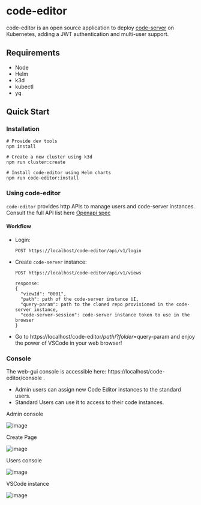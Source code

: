 # code-editor
code-editor is an open source application to deploy [code-server](https://github.com/coder/code-server) on Kubernetes, adding a JWT authentication and multi-user support.

## Requirements

- Node
- Helm
- k3d
- kubectl
- yq

## Quick Start

### Installation
  
    # Provide dev tools
    npm install

    # Create a new cluster using k3d
    npm run cluster:create

    # Install code-editor using Helm charts
    npm run code-editor:install

### Using code-editor

  `code-editor` provides http APIs to manage users and code-server instances. Consult the full API list here [Openapi spec](https://github.com/torchiaf/code-editor/blob/main/docs/openapi.yaml)

#### Workflow
  
- Login:
  ```
  POST https://localhost/code-editor/api/v1/login
  ```
- Create `code-server` instance:
  ```
  POST https://localhost/code-editor/api/v1/views

  response:
  {
    "viewId": "0001",
    "path": path of the code-server instance UI,
    "query-param": path to the cloned repo provisioned in the code-server instance,
    "code-server-session": code-server instance token to use in the browser
  }
  ```

- Go to https://localhost/code-editor/$path/?folder=$query-param and enjoy the power of VSCode in your web browser!

### Console

  The web-gui console is accessible here: https://localhost/code-editor/console .
  - Admin users can assign new Code Editor instances to the standard users.
  - Standard Users can use it to access to their code instances.

  Admin console

  ![image](https://github.com/torchiaf/code-editor/assets/26394656/daeeeca8-269d-439a-8549-863943329ed7)


  Create Page

  ![image](https://github.com/torchiaf/code-editor/assets/26394656/327b275c-5954-4d7c-89ac-12c0cd99bc86)


  Users console

  ![image](https://github.com/torchiaf/code-editor/assets/26394656/dcbcdd78-f83c-4cfd-88b7-b289f636c98a)


  VSCode instance
  
  ![image](https://github.com/torchiaf/code-editor/assets/26394656/4b36a843-2253-4af3-8a66-69783277a3a3)





